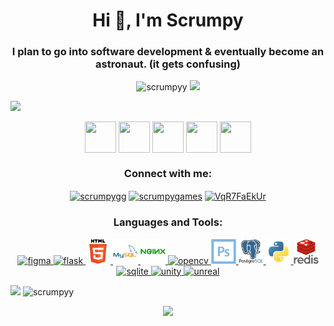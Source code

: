 <h1 align="center">Hi 👋, I'm Scrumpy</h1>
<h3 align="center">I plan to go into software development & eventually become an astronaut. (it gets confusing)</h3>

<p align="center"> <img src="https://komarev.com/ghpvc/?username=scrumpyy&label=Profile%20views&color=0e75b6&style=flat" alt="scrumpyy" /> <a href="https://scrumpy.gg/r/shivoo" target="_blank"><img draggable="false" style="width:119xp;height:20xp;" src="https://discord.com/api/guilds/721528373377105970/embed.png"></a> </p>

<img draggable="false" src="https://i.imgur.com/oTBC8BY.png"></a>
<p align="center">
  <a href="https://discordblogs.com" target="blank"><img align="center" src="https://i.imgur.com/HlHba9G.png" height="50" width="50" /></a>
  <a href="https://scrumpbot.com" target="blank"><img align="center" src="https://i.imgur.com/NoMrkGj.png" height="50" width="50" /></a>
  <a href="https://scrumpy.gg/nofishing" target="blank"><img align="center" src="https://i.imgur.com/kplVAKd.png" height="50" width="50" /></a>
  <a href="https://scrumpy.gg/element" target="blank"><img align="center" src="https://i.imgur.com/KCXJ4yk.png" height="50" width="50" /></a>
  <a href="https://scrumpy.gg/acrobot" target="blank"><img align="center" src="https://i.imgur.com/tGXLN4F.png" height="50" width="50" /></a>
</p>
<h3 align="center">Connect with me:</h3>
<p align="center">
<a href="https://twitter.com/scrumpygg" target="blank"><img align="center" src="https://raw.githubusercontent.com/rahuldkjain/github-profile-readme-generator/master/src/images/icons/Social/twitter.svg" alt="scrumpygg" height="30" width="40" /></a>
<a href="https://www.youtube.com/c/scrumpygames" target="blank"><img align="center" src="https://raw.githubusercontent.com/rahuldkjain/github-profile-readme-generator/master/src/images/icons/Social/youtube.svg" alt="scrumpygames" height="30" width="40" /></a>
<a href="https://discord.gg/VqR7FaEkUr" target="blank"><img align="center" src="https://raw.githubusercontent.com/rahuldkjain/github-profile-readme-generator/master/src/images/icons/Social/discord.svg" alt="VqR7FaEkUr" height="30" width="40" /></a>
</p>

<h3 align="center">Languages and Tools:</h3>
<p align="center"> <a href="https://www.figma.com/" target="_blank"> <img src="https://www.vectorlogo.zone/logos/figma/figma-icon.svg" alt="figma" width="40" height="40"/> </a> <a href="https://flask.palletsprojects.com/" target="_blank"> <img src="https://www.vectorlogo.zone/logos/pocoo_flask/pocoo_flask-icon.svg" alt="flask" width="40" height="40"/> </a> <a href="https://www.w3.org/html/" target="_blank"> <img src="https://raw.githubusercontent.com/devicons/devicon/master/icons/html5/html5-original-wordmark.svg" alt="html5" width="40" height="40"/> </a> <a href="https://www.mysql.com/" target="_blank"> <img src="https://raw.githubusercontent.com/devicons/devicon/master/icons/mysql/mysql-original-wordmark.svg" alt="mysql" width="40" height="40"/> </a> <a href="https://www.nginx.com" target="_blank"> <img src="https://raw.githubusercontent.com/devicons/devicon/master/icons/nginx/nginx-original.svg" alt="nginx" width="40" height="40"/> </a> <a href="https://opencv.org/" target="_blank"> <img src="https://www.vectorlogo.zone/logos/opencv/opencv-icon.svg" alt="opencv" width="40" height="40"/> </a> <a href="https://www.photoshop.com/en" target="_blank"> <img src="https://raw.githubusercontent.com/devicons/devicon/master/icons/photoshop/photoshop-line.svg" alt="photoshop" width="40" height="40"/> </a> <a href="https://www.postgresql.org" target="_blank"> <img src="https://raw.githubusercontent.com/devicons/devicon/master/icons/postgresql/postgresql-original-wordmark.svg" alt="postgresql" width="40" height="40"/> </a> <a href="https://www.python.org" target="_blank"> <img src="https://raw.githubusercontent.com/devicons/devicon/master/icons/python/python-original.svg" alt="python" width="40" height="40"/> </a> <a href="https://redis.io" target="_blank"> <img src="https://raw.githubusercontent.com/devicons/devicon/master/icons/redis/redis-original-wordmark.svg" alt="redis" width="40" height="40"/> </a> <a href="https://www.sqlite.org/" target="_blank"> <img src="https://www.vectorlogo.zone/logos/sqlite/sqlite-icon.svg" alt="sqlite" width="40" height="40"/> </a> <a href="https://unity.com/" target="_blank"> <img src="https://www.vectorlogo.zone/logos/unity3d/unity3d-icon.svg" alt="unity" width="40" height="40"/> </a> <a href="https://unrealengine.com/" target="_blank"> <img src="https://raw.githubusercontent.com/kenangundogan/fontisto/036b7eca71aab1bef8e6a0518f7329f13ed62f6b/icons/svg/brand/unreal-engine.svg" alt="unreal" width="40" height="40"/> </a> </p>

<p><img src="https://github-readme-stats.vercel.app/api?username=Scrumpyy&theme=blueberry&count_private=true&hide_border=true&line_height=25"> <img src="https://github-readme-streak-stats.herokuapp.com/?user=scrumpyy&theme=blueberry&count_private=true&hide_border=true&line_height=25" alt="scrumpyy" /></p>

<p align="center"><img src="https://lanyard.cnrad.dev/api/676867934504747008"></p>

